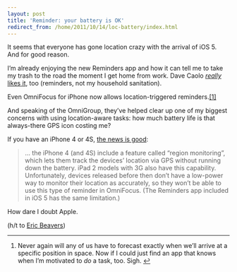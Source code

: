 ```yaml
---
layout: post
title: 'Reminder: your battery is OK'
redirect_from: /home/2011/10/14/loc-battery/index.html
---
```

<p>It seems that everyone has gone location crazy with the arrival of iOS 5. And for good reason.</p>
<p>I’m already enjoying the new Reminders app and how it can tell me to take my trash to the road the moment I get home from work. Dave Caolo <a href="http://52tiger.net/location-based-reminders-are-the-best-thing-ever/"><em>really</em> likes it</a>, too (reminders, not my household sanitation).</p>
<p>Even OmniFocus for iPhone now allows location-triggered reminders.<a id="fnref:1" class="footnote" title="see footnote" href="#fn:1">[1]</a></p>
<p>And speaking of the OmniGroup, they’ve helped clear up one of my biggest concerns with using location-aware tasks: how much battery life is that always-there GPS icon costing me?</p>
<p>If you have an iPhone 4 or 4S, <a href="http://www.omnigroup.com/blog/entry/wherever_you_go_there_you_are_location_reminders_in_omnifocus">the news is good</a>:</p>
<blockquote>
<p>… the iPhone 4 (and 4S) include a feature called “region monitoring”, which lets them track the devices’ location via GPS without running down the battery. iPad 2 models with 3G also have this capability. Unfortunately, devices released before then don’t have a low-power way to monitor their location as accurately, so they won’t be able to use this type of reminder in OmniFocus. (The Reminders app included in iOS 5 has the same limitation.)</p>
</blockquote>
<p>How dare I doubt Apple.</p>
<p>(h/t to <a href="http://twitter.com/#!/ELBeavers/status/125035100168667136">Eric Beavers</a>)</p>
<div class="footnotes">
<hr />
<ol>
<li id="fn:1">
<p>Never again will any of us have to forecast exactly when we’ll arrive at a specific position in space. Now if I could just find an app that knows when I’m motivated to <em>do</em> a task, too. Sigh. <a class="reversefootnote" title="return to article" href="#fnref:1"> ↩</a></p>
</li>
</ol>
</div>
